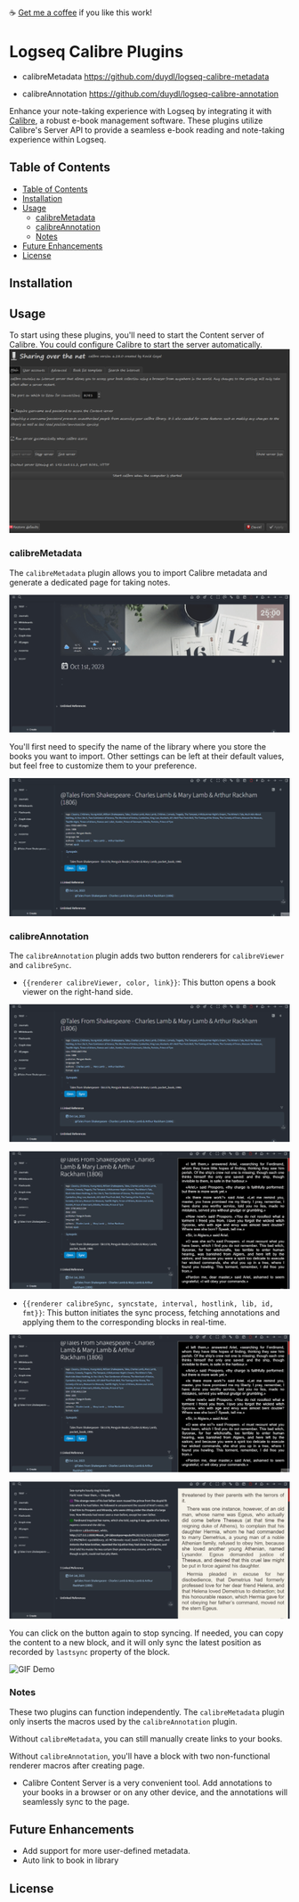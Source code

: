☕ [Get me a coffee](https://www.buymeacoffee.com/duydole00) if you like this work!

# Logseq Calibre Plugins

- calibreMetadata
https://github.com/duydl/logseq-calibre-metadata

- calibreAnnotation
https://github.com/duydl/logseq-calibre-annotation

Enhance your note-taking experience with Logseq by integrating it with [Calibre](https://calibre-ebook.com/), a robust e-book management software. These plugins utilize Calibre's Server API to provide a seamless e-book reading and note-taking experience within Logseq.

## Table of Contents

- [Table of Contents](#table-of-contents)
- [Installation](#installation)
- [Usage](#usage)
  - [calibreMetadata](#calibremetadata)
  - [calibreAnnotation](#calibreannotation)
  - [Notes](#notes)
- [Future Enhancements](#future-enhancements)
- [License](#license)

## Installation

## Usage

To start using these plugins, you'll need to start the Content server of Calibre. 
You could configure Calibre to start the server automatically. 
![Alt text](screenshots/image.png)


### calibreMetadata

The `calibreMetadata` plugin allows you to import Calibre metadata and generate a dedicated page for taking notes.

![GIF Demo](./screenshots/demo1.gif)

You'll first need to specify the name of the library where you store the books you want to import. Other settings can be left at their default values, but feel free to customize them to your preference.

![GIF Demo](./screenshots/demo2.gif)

### calibreAnnotation

The `calibreAnnotation` plugin adds two button renderers for `calibreViewer` and `calibreSync`.

- `{{renderer calibreViewer, color, link}}`: This button opens a book viewer on the right-hand side.

![GIF Demo](./screenshots/demo3.gif)

![GIF Demo](./screenshots/demo4.gif)

- `{{renderer calibreSync, syncstate, interval, hostlink, lib, id, fmt}}`: This button initiates the sync process, fetching annotations and applying them to the corresponding blocks in real-time.

![GIF Demo](./screenshots/demo5.gif)

![GIF Demo](./screenshots/demo6.gif)

You can click on the button again to stop syncing. If needed, you can copy the content to a new block, and it will only sync the latest position as recorded by `lastsync` property of the block.

![GIF Demo](./screenshots/demo7.gif)

### Notes

These two plugins can function independently. The `calibreMetadata` plugin only inserts the macros used by the `calibreAnnotation` plugin. 

Without `calibreMetadata`, you can still manually create links to your books. 

Without `calibreAnnotation`, you'll have a block with two non-functional renderer macros after creating page.

- Calibre Content Server is a very convenient tool. Add annotations to your books in a browser or on any other device, and the annotations will seamlessly sync to the page.

## Future Enhancements

- Add support for more user-defined metadata. 
- Auto link to book in library

## License